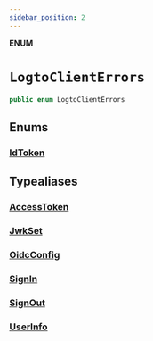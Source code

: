 ```yaml
---
sidebar_position: 2
---
```


**ENUM**

# `LogtoClientErrors`

```swift
public enum LogtoClientErrors
```

## Enums

###   [IdToken](LogtoClientErrors.IdToken.md)

## Typealiases

###   [AccessToken](../Typealiases/LogtoClientErrors.AccessToken.md)
###   [JwkSet](../Typealiases/LogtoClientErrors.JwkSet.md)
###   [OidcConfig](../Typealiases/LogtoClientErrors.OidcConfig.md)
###   [SignIn](../Typealiases/LogtoClientErrors.SignIn.md)
###   [SignOut](../Typealiases/LogtoClientErrors.SignOut.md)
###   [UserInfo](../Typealiases/LogtoClientErrors.UserInfo.md)
